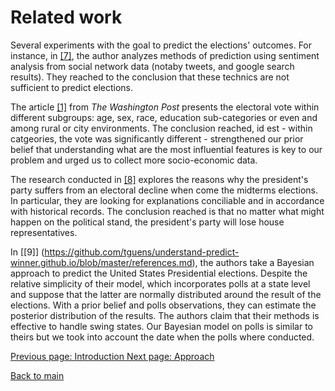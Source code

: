 # Related work

Several experiments with the goal to predict the elections' outcomes. For instance, in [[7]](https://ieeexplore.ieee.org/document/6113109), the author analyzes methods of prediction using sentiment analysis from social network data (notaby tweets, and google search results). They reached to the conclusion that these technics are not sufficient to predict elections. 

The article [[1]](https://www.washingtonpost.com/politics/democrats-eye-house-takeover-to-challengetrump-as-gop-tries-to-hang-on/2018/11/06/2c4ff3a0-e200-11e8-8f5fa55347f48762_story.html) from *The Washington Post* presents the electoral vote within different subgroups: age, sex, race, education sub-categories or even and among rural or city environments. The conclusion reached, id est - within catgeories, the vote was significantly different - strengthened our prior belief that understanding what are the most influential features is key to our problem and urged us to collect more socio-economic data.

The research conducted in [[8]](https://github.com/tguens/understand-predict-winner.github.io/blob/master/references.md) explores the reasons why the president's party suffers from an electoral decline when come the midterms elections. In particular, they are looking for explanations conciliable and in accordance with historical records. The conclusion reached is that no matter what might happen on the political stand, the president's party will lose house representatives. 

In [[9]] (https://github.com/tguens/understand-predict-winner.github.io/blob/master/references.md), the authors take a Bayesian approach to predict the United States Presidential elections. Despite the relative simplicity of their model, which incorporates polls at a state level and suppose that the latter are normally distributed around the result of the elections. With a prior belief and polls observations, they can estimate the posterior distribution of the results. The authors claim that their methods is effective to handle swing states. Our Bayesian model on polls is similar to theirs but we took into account the date when the polls where conducted.




[Previous page: Introduction ](https://tguens.github.io/understand-predict-winner.github.io/intro.html)
[Next page: Approach](https://tguens.github.io/understand-predict-winner.github.io/approach.html)

[Back to main](https://tguens.github.io/understand-predict-winner.github.io/)

